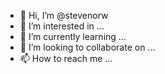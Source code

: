 - 👋 Hi, I’m @stevenorw
- 👀 I’m interested in ...
- 🌱 I’m currently learning ...
- 💞️ I’m looking to collaborate on ...
- 📫 How to reach me ...

<!---
stevenorw/stevenorw is a ✨ special ✨ repository because its `README.md` (this file) appears on your GitHub profile.
You can click the Preview link to take a look at your changes.
--->
